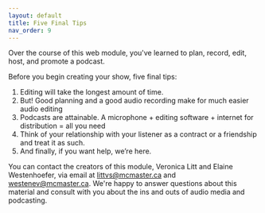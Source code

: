 ```yaml
---
layout: default
title: Five Final Tips
nav_order: 9
---
```


Over the course of this web module, you've learned to plan, record, edit, host, and promote a podcast. 

Before you begin creating your show, five final tips:

1. Editing will take the longest amount of time. 
2. But! Good planning and a good audio recording make for much easier audio editing
3. Podcasts are attainable. A microphone + editing software + internet for distribution = all you need 
4. Think of your relationship with your listener as a contract or a friendship and treat it as such. 
5. And finally, if you want help, we’re here.

You can contact the creators of this module, Veronica Litt and Elaine Westenhoefer, via email at littvs@mcmaster.ca and westenev@mcmaster.ca. We're happy to answer questions about this material and consult with you about the ins and outs of audio media and podcasting. 
